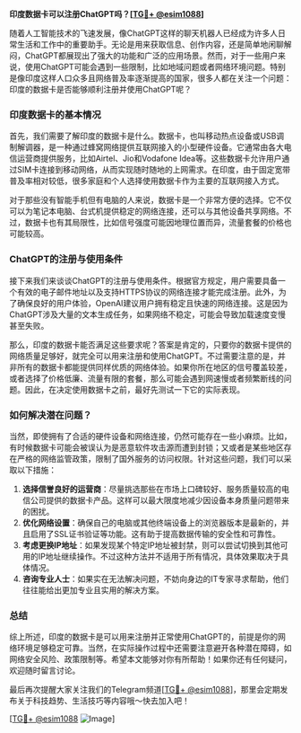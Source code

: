 **印度数据卡可以注册ChatGPT吗？[[TG💪+ @esim1088](https://t.me/s/esim1088)]**

随着人工智能技术的飞速发展，像ChatGPT这样的聊天机器人已经成为许多人日常生活和工作中的重要助手。无论是用来获取信息、创作内容，还是简单地闲聊解闷，ChatGPT都展现出了强大的功能和广泛的应用场景。然而，对于一些用户来说，使用ChatGPT可能会遇到一些限制，比如地域问题或者网络环境问题。特别是像印度这样人口众多且网络普及率逐渐提高的国家，很多人都在关注一个问题：印度的数据卡是否能够顺利注册并使用ChatGPT呢？

### 印度数据卡的基本情况

首先，我们需要了解印度的数据卡是什么。数据卡，也叫移动热点设备或USB调制解调器，是一种通过蜂窝网络提供互联网接入的小型硬件设备。它通常由各大电信运营商提供服务，比如Airtel、Jio和Vodafone Idea等。这些数据卡允许用户通过SIM卡连接到移动网络，从而实现随时随地的上网需求。在印度，由于固定宽带普及率相对较低，很多家庭和个人选择使用数据卡作为主要的互联网接入方式。

对于那些没有智能手机但有电脑的人来说，数据卡是一个非常方便的选择。它不仅可以为笔记本电脑、台式机提供稳定的网络连接，还可以与其他设备共享网络。不过，数据卡也有其局限性，比如信号强度可能因地理位置而异，流量套餐的价格也可能较高。

### ChatGPT的注册与使用条件

接下来我们来谈谈ChatGPT的注册与使用条件。根据官方规定，用户需要具备一个有效的电子邮件地址以及支持HTTPS协议的网络连接才能完成注册。此外，为了确保良好的用户体验，OpenAI建议用户拥有稳定且快速的网络连接。这是因为ChatGPT涉及大量的文本生成任务，如果网络不稳定，可能会导致加载速度变慢甚至失败。

那么，印度的数据卡能否满足这些要求呢？答案是肯定的，只要你的数据卡提供的网络质量足够好，就完全可以用来注册和使用ChatGPT。不过需要注意的是，并非所有的数据卡都能提供同样优质的网络体验。如果你所在地区的信号覆盖较差，或者选择了价格低廉、流量有限的套餐，那么可能会遇到网速慢或者频繁断线的问题。因此，在决定使用数据卡之前，最好先测试一下它的实际表现。

### 如何解决潜在问题？

当然，即使拥有了合适的硬件设备和网络连接，仍然可能存在一些小麻烦。比如，有时候数据卡可能会被误认为是恶意软件攻击源而遭到封锁；又或者是某些地区存在严格的网络监管政策，限制了国外服务的访问权限。针对这些问题，我们可以采取以下措施：

1. **选择信誉良好的运营商**：尽量挑选那些在市场上口碑较好、服务质量较高的电信公司提供的数据卡产品。这样可以最大限度地减少因设备本身质量问题带来的困扰。
2. **优化网络设置**：确保自己的电脑或其他终端设备上的浏览器版本是最新的，并且启用了SSL证书验证等功能。这有助于提高数据传输的安全性和可靠性。
3. **考虑更换IP地址**：如果发现某个特定IP地址被封禁，则可以尝试切换到其他可用的IP地址继续操作。不过这种方法并不适用于所有情况，具体效果取决于具体情况。
4. **咨询专业人士**：如果实在无法解决问题，不妨向身边的IT专家寻求帮助，他们往往能给出更加专业且实用的解决方案。

### 总结

综上所述，印度的数据卡是可以用来注册并正常使用ChatGPT的，前提是你的网络环境足够稳定可靠。当然，在实际操作过程中还需要注意避开各种潜在障碍，如网络安全风险、政策限制等。希望本文能够对你有所帮助！如果你还有任何疑问，欢迎随时留言讨论。

最后再次提醒大家关注我们的Telegram频道[[TG💪+ @esim1088](https://t.me/s/esim1088)]，那里会定期发布关于科技趋势、生活技巧等内容哦～快去加入吧！

[[TG💪+ @esim1088](https://t.me/s/esim1088) ![Image](https://i.postimg.cc/4NQfJmqS/Snipaste-2025-05-13-00-14-12.png)]